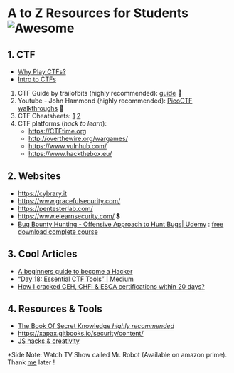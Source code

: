 # A to Z Resources for Students ![Awesome](https://cdn.rawgit.com/sindresorhus/awesome/d7305f38d29fed78fa85652e3a63e154dd8e8829/media/badge.svg)

## 1. CTF

+ [Why Play CTFs?](https://www.youtube.com/watch?v=rfjV8XukxO8)
+ [Intro to CTFs](https://www.youtube.com/watch?v=8ev9ZX9J45A)
1. CTF Guide by trailofbits (highly recommended): [guide](https://trailofbits.github.io/ctf/) :baby:
2. Youtube - John Hammond (highly recommended): [PicoCTF walkthroughs](https://www.youtube.com/playlist?list=PL1H1sBF1VAKVTu-v1XcJV9VVdhEEALvkY) :baby:
3. CTF Cheatsheets: [1](https://www.gracefulsecurity.com/cheat-sheets/)  [2](http://pequalsnp-team.github.io/cheatsheet/)
4. CTF platforms (*hack to learn*): 
	+ https://CTFtime.org 
	+ http://overthewire.org/wargames/ 
	+ https://www.vulnhub.com/ 
	+ https://www.hackthebox.eu/

## 2. Websites 

+ https://cybrary.it
+ https://www.gracefulsecurity.com/
+ https://pentesterlab.com/ 
+ https://www.elearnsecurity.com/ :heavy_dollar_sign:
+ [Bug Bounty Hunting - Offensive Approach to Hunt Bugs| Udemy](https://www.udemy.com/bug-bounty-hunting-offensive-approach-to-hunt-bugs/) : [free download complete course](https://udemycoursedownloader.net/download/bug-bounty-hunting-offensive-approach-to-hunt-bugs/)

## 3. Cool Articles

+ [A beginners guide to become a Hacker](https://steemit.com/hacking/@fahimsaeed/a-beginners-guide-to-become-a-hacker)
+ [“Day 18: Essential CTF Tools” | Medium](https://link.medium.com/InJg8ffnZV)
+ [How I cracked CEH, CHFI & ESCA certifications within 20 days?](https://medium.com/bugbountywriteup/how-i-cracked-ceh-chfi-esca-certifications-within-20-days-b289a038a2cf)

## 4. Resources & Tools

+ [The Book Of Secret Knowledge *highly recommended*](https://github.com/trimstray/the-book-of-secret-knowledge/blob/master/README.md)
+ https://xapax.gitbooks.io/security/content/
+ [JS hacks & creativity](https://aem1k.com/)

*Side Note: Watch TV Show called Mr. Robot (Available on amazon prime). Thank [me](https://eshaan7.cf/) later !